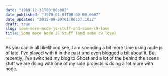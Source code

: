 ```yaml
---
date: "1969-12-31T00:00:00Z"
date_published: "1970-01-01T00:00:00.000Z"
date_updated: "2015-09-29T01:06:37.103Z"
draft: true
slug: some-more-node-js-stuff-and-some-c9-love
title: Some more Node JS Stuff (and some c9 love)
---
```


As you can in all likelihood see, I am spending a bit more time using node js of late.  I've played with it in the past and even blogged a bit about it.  But recently, I've switched my blog to Ghost and a lot of the behind the scene stuff we are doing with one of my side projects is doing a lot more with node.
